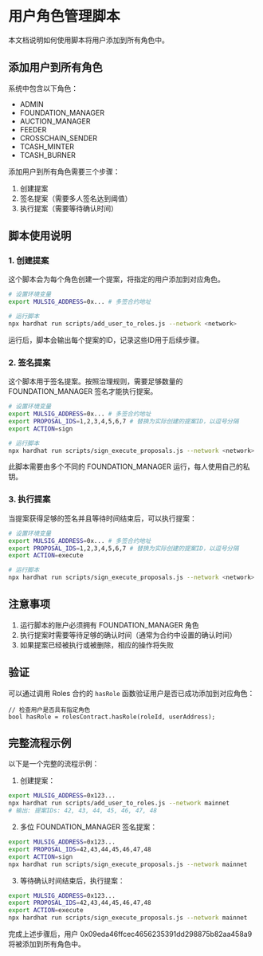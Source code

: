 # 用户角色管理脚本

本文档说明如何使用脚本将用户添加到所有角色中。

## 添加用户到所有角色

系统中包含以下角色：
- ADMIN
- FOUNDATION_MANAGER
- AUCTION_MANAGER
- FEEDER
- CROSSCHAIN_SENDER
- TCASH_MINTER
- TCASH_BURNER

添加用户到所有角色需要三个步骤：
1. 创建提案
2. 签名提案（需要多人签名达到阈值）
3. 执行提案（需要等待确认时间）

## 脚本使用说明

### 1. 创建提案

这个脚本会为每个角色创建一个提案，将指定的用户添加到对应角色。

```bash
# 设置环境变量
export MULSIG_ADDRESS=0x... # 多签合约地址

# 运行脚本
npx hardhat run scripts/add_user_to_roles.js --network <network>
```

运行后，脚本会输出每个提案的ID，记录这些ID用于后续步骤。

### 2. 签名提案

这个脚本用于签名提案。按照治理规则，需要足够数量的 FOUNDATION_MANAGER 签名才能执行提案。

```bash
# 设置环境变量
export MULSIG_ADDRESS=0x... # 多签合约地址
export PROPOSAL_IDS=1,2,3,4,5,6,7 # 替换为实际创建的提案ID，以逗号分隔
export ACTION=sign

# 运行脚本
npx hardhat run scripts/sign_execute_proposals.js --network <network>
```

此脚本需要由多个不同的 FOUNDATION_MANAGER 运行，每人使用自己的私钥。

### 3. 执行提案

当提案获得足够的签名并且等待时间结束后，可以执行提案：

```bash
# 设置环境变量
export MULSIG_ADDRESS=0x... # 多签合约地址
export PROPOSAL_IDS=1,2,3,4,5,6,7 # 替换为实际创建的提案ID，以逗号分隔
export ACTION=execute

# 运行脚本
npx hardhat run scripts/sign_execute_proposals.js --network <network>
```

## 注意事项

1. 运行脚本的账户必须拥有 FOUNDATION_MANAGER 角色
2. 执行提案时需要等待足够的确认时间（通常为合约中设置的确认时间）
3. 如果提案已经被执行或被删除，相应的操作将失败

## 验证

可以通过调用 Roles 合约的 `hasRole` 函数验证用户是否已成功添加到对应角色：

```solidity
// 检查用户是否具有指定角色
bool hasRole = rolesContract.hasRole(roleId, userAddress);
```

## 完整流程示例

以下是一个完整的流程示例：

1. 创建提案：
```bash
export MULSIG_ADDRESS=0x123...
npx hardhat run scripts/add_user_to_roles.js --network mainnet
# 输出: 提案IDs: 42, 43, 44, 45, 46, 47, 48
```

2. 多位 FOUNDATION_MANAGER 签名提案：
```bash
export MULSIG_ADDRESS=0x123...
export PROPOSAL_IDS=42,43,44,45,46,47,48
export ACTION=sign
npx hardhat run scripts/sign_execute_proposals.js --network mainnet
```

3. 等待确认时间结束后，执行提案：
```bash
export MULSIG_ADDRESS=0x123...
export PROPOSAL_IDS=42,43,44,45,46,47,48
export ACTION=execute
npx hardhat run scripts/sign_execute_proposals.js --network mainnet
```

完成上述步骤后，用户 0x09eda46ffcec4656235391dd298875b82aa458a9 将被添加到所有角色中。 
